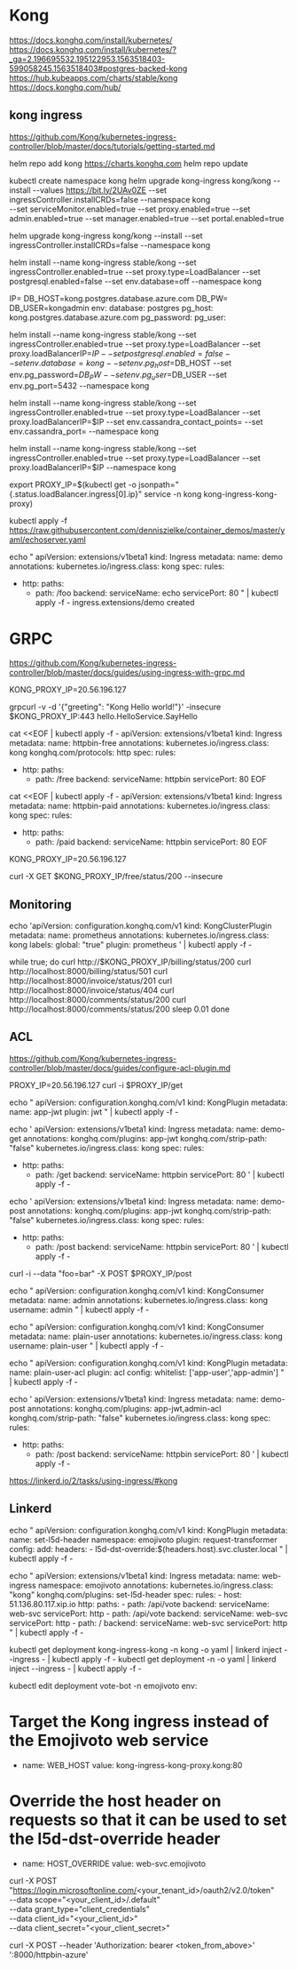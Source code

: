 # Kong
https://docs.konghq.com/install/kubernetes/
https://docs.konghq.com/install/kubernetes/?_ga=2.196695532.195122953.1563518403-599058245.1563518403#postgres-backed-kong
https://hub.kubeapps.com/charts/stable/kong
https://docs.konghq.com/hub/


## kong ingress
https://github.com/Kong/kubernetes-ingress-controller/blob/master/docs/tutorials/getting-started.md

helm repo add kong https://charts.konghq.com
helm repo update

kubectl create namespace kong
helm upgrade kong-ingress kong/kong --install --values https://bit.ly/2UAv0ZE --set ingressController.installCRDs=false --namespace kong \
  --set serviceMonitor.enabled=true --set proxy.enabled=true --set admin.enabled=true --set manager.enabled=true --set portal.enabled=true

helm upgrade kong-ingress kong/kong --install --set ingressController.installCRDs=false --namespace kong

helm install --name kong-ingress stable/kong --set ingressController.enabled=true --set proxy.type=LoadBalancer --set postgresql.enabled=false --set env.database=off --namespace kong

IP=
DB_HOST=kong.postgres.database.azure.com
DB_PW=
DB_USER=kongadmin
env:
  database: postgres
  pg_host: kong.postgres.database.azure.com
  pg_password: 
  pg_user: 

helm install --name kong-ingress stable/kong --set ingressController.enabled=true --set proxy.type=LoadBalancer --set proxy.loadBalancerIP=$IP --set postgresql.enabled=false --set env.database=kong   --set env.pg_host=$DB_HOST --set env.pg_password=$DB_PW --set env.pg_user=$DB_USER --set env.pg_port=5432 --namespace kong

helm install --name kong-ingress stable/kong --set ingressController.enabled=true --set proxy.type=LoadBalancer --set proxy.loadBalancerIP=$IP --set env.cassandra_contact_points= --set env.cassandra_port=
--namespace kong
	
helm install --name kong-ingress stable/kong --set ingressController.enabled=true --set proxy.type=LoadBalancer --set proxy.loadBalancerIP=$IP --namespace kong

export PROXY_IP=$(kubectl get -o jsonpath="{.status.loadBalancer.ingress[0].ip}" service -n kong kong-ingress-kong-proxy)

kubectl apply -f https://raw.githubusercontent.com/denniszielke/container_demos/master/yaml/echoserver.yaml

echo "
apiVersion: extensions/v1beta1
kind: Ingress
metadata:
  name: demo
  annotations:
    kubernetes.io/ingress.class: kong
spec:
  rules:
  - http:
      paths:
      - path: /foo
        backend:
          serviceName: echo
          servicePort: 80
" | kubectl apply -f -
ingress.extensions/demo created


# GRPC

https://github.com/Kong/kubernetes-ingress-controller/blob/master/docs/guides/using-ingress-with-grpc.md


KONG_PROXY_IP=20.56.196.127 

grpcurl -v -d '{"greeting": "Kong Hello world!"}' -insecure $KONG_PROXY_IP:443 hello.HelloService.SayHello

cat <<EOF | kubectl apply -f -
apiVersion: extensions/v1beta1
kind: Ingress
metadata:
  name: httpbin-free
  annotations:
    kubernetes.io/ingress.class: kong
    konghq.com/protocols: http
spec:
  rules:
  - http:
      paths:
      - path: /free
        backend:
          serviceName: httpbin
          servicePort: 80
EOF

cat <<EOF | kubectl apply -f -
apiVersion: extensions/v1beta1
kind: Ingress
metadata:
  name: httpbin-paid
  annotations:
    kubernetes.io/ingress.class: kong
spec:
  rules:
  - http:
      paths:
      - path: /paid
        backend:
          serviceName: httpbin
          servicePort: 80
EOF

KONG_PROXY_IP=20.56.196.127 

curl -X GET $KONG_PROXY_IP/free/status/200 --insecure


## Monitoring

echo 'apiVersion: configuration.konghq.com/v1
kind: KongClusterPlugin
metadata:
  name: prometheus
  annotations:
    kubernetes.io/ingress.class: kong
  labels:
    global: "true"
plugin: prometheus
' | kubectl apply -f -


while true;
do
  curl http://$KONG_PROXY_IP/billing/status/200
  curl http://localhost:8000/billing/status/501
  curl http://localhost:8000/invoice/status/201
  curl http://localhost:8000/invoice/status/404
  curl http://localhost:8000/comments/status/200
  curl http://localhost:8000/comments/status/200
  sleep 0.01
done


## ACL


https://github.com/Kong/kubernetes-ingress-controller/blob/master/docs/guides/configure-acl-plugin.md


PROXY_IP=20.56.196.127
curl -i $PROXY_IP/get


echo "
apiVersion: configuration.konghq.com/v1
kind: KongPlugin
metadata:
  name: app-jwt
plugin: jwt
" | kubectl apply -f -


echo '
apiVersion: extensions/v1beta1
kind: Ingress
metadata:
  name: demo-get
  annotations:
    konghq.com/plugins: app-jwt
    konghq.com/strip-path: "false"
    kubernetes.io/ingress.class: kong
spec:
  rules:
  - http:
      paths:
      - path: /get
        backend:
          serviceName: httpbin
          servicePort: 80
' | kubectl apply -f -


echo '
apiVersion: extensions/v1beta1
kind: Ingress
metadata:
  name: demo-post
  annotations:
    konghq.com/plugins: app-jwt
    konghq.com/strip-path: "false"
    kubernetes.io/ingress.class: kong
spec:
  rules:
  - http:
      paths:
      - path: /post
        backend:
          serviceName: httpbin
          servicePort: 80
' | kubectl apply -f -


curl -i --data "foo=bar" -X POST $PROXY_IP/post


echo "
apiVersion: configuration.konghq.com/v1
kind: KongConsumer
metadata:
  name: admin
  annotations:
    kubernetes.io/ingress.class: kong
username: admin
" | kubectl apply -f -


echo "
apiVersion: configuration.konghq.com/v1
kind: KongConsumer
metadata:
  name: plain-user
  annotations:
    kubernetes.io/ingress.class: kong
username: plain-user
" | kubectl apply -f -


echo "
apiVersion: configuration.konghq.com/v1
kind: KongPlugin
metadata:
  name: plain-user-acl
plugin: acl
config:
  whitelist: ['app-user','app-admin']
" | kubectl apply -f -


echo '
apiVersion: extensions/v1beta1
kind: Ingress
metadata:
  name: demo-post
  annotations:
    konghq.com/plugins: app-jwt,admin-acl
    konghq.com/strip-path: "false"
    kubernetes.io/ingress.class: kong
spec:
  rules:
  - http:
      paths:
      - path: /post
        backend:
          serviceName: httpbin
          servicePort: 80
' | kubectl apply -f -

https://linkerd.io/2/tasks/using-ingress/#kong


## Linkerd

echo "
apiVersion: configuration.konghq.com/v1
kind: KongPlugin
metadata:
  name: set-l5d-header
  namespace: emojivoto
plugin: request-transformer
config:
  add:
    headers:
    - l5d-dst-override:$(headers.host).svc.cluster.local
" | kubectl apply -f -


echo "
apiVersion: extensions/v1beta1
kind: Ingress
metadata:
  name: web-ingress
  namespace: emojivoto
  annotations:
    kubernetes.io/ingress.class: "kong"
    konghq.com/plugins: set-l5d-header
spec:
  rules:
    - host: 51.136.80.117.xip.io
      http:
        paths:
          - path: /api/vote
            backend:
              serviceName: web-svc
              servicePort: http
          - path: /api/vote
            backend:
              serviceName: web-svc
              servicePort: http
          - path: /
            backend:
              serviceName: web-svc
              servicePort: http
" | kubectl apply -f -


kubectl get deployment kong-ingress-kong -n kong -o yaml | linkerd inject --ingress - | kubectl apply -f -
kubectl get deployment <ingress-controller> -n <ingress-namespace> -o yaml | linkerd inject --ingress - | kubectl apply -f -



kubectl edit deployment vote-bot -n emojivoto
env:
# Target the Kong ingress instead of the Emojivoto web service
- name: WEB_HOST
  value: kong-ingress-kong-proxy.kong:80
# Override the host header on requests so that it can be used to set the l5d-dst-override header
- name: HOST_OVERRIDE
  value: web-svc.emojivoto



curl -X POST "https://login.microsoftonline.com/<your_tenant_id>/oauth2/v2.0/token" \
--data scope="<your_client_id>/.default" \
--data grant_type="client_credentials" \
--data client_id="<your_client_id>" \
--data client_secret="<your_client_secret>"


curl -X POST --header 'Authorization: bearer <token_from_above>' '<admin-hostname>:8000/httpbin-azure'
